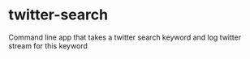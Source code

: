 twitter-search
==============

Command line app that takes a twitter search keyword and log twitter stream for this keyword
